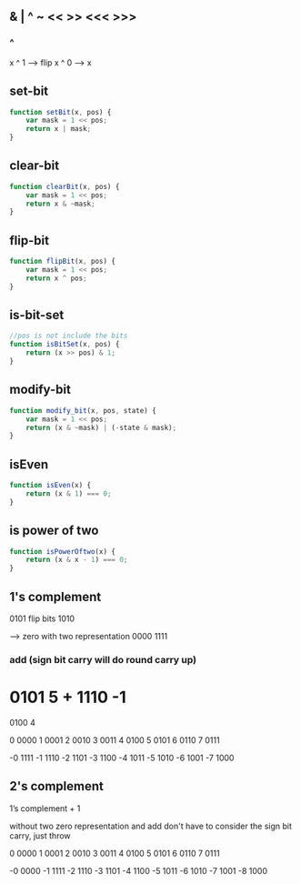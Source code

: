 
## & | ^ ~ << >> <<< >>>

### ^
x ^ 1 --> flip
x ^ 0 --> x

## set-bit
```javascript
function setBit(x, pos) {
    var mask = 1 << pos;
    return x | mask;
}
```

## clear-bit
```javascript
function clearBit(x, pos) {
    var mask = 1 << pos;
    return x & ~mask;
}
```

## flip-bit
```javascript
function flipBit(x, pos) {
    var mask = 1 << pos;
    return x ^ pos;
}
```

## is-bit-set 
```javascript
//pos is not include the bits
function isBitSet(x, pos) {
    return (x >> pos) & 1;
}
```

## modify-bit
```javascript
function modify_bit(x, pos, state) {
    var mask = 1 << pos;
    return (x & ~mask) | (-state & mask);
}
```

## isEven
```javascript
function isEven(x) {
    return (x & 1) === 0;
}
```

## is power of two
```javascript
function isPowerOftwo(x) {
    return (x & x - 1) === 0;
}
```

## 1's complement
0101 flip bits
1010

--> zero with two representation
0000
1111

### add (sign bit carry will do round carry up)
0101 5
+ 
1110 -1
=
0100 4

0 0000
1 0001
2 0010
3 0011
4 0100
5 0101
6 0110
7 0111

-0 1111
-1 1110
-2 1101
-3 1100
-4 1011
-5 1010
-6 1001
-7 1000

## 2's complement
1’s complement + 1

without two zero representation
and add don't have to consider the sign bit carry, just throw

0 0000
1 0001
2 0010
3 0011
4 0100
5 0101
6 0110
7 0111

-0 0000
-1 1111
-2 1110
-3 1101
-4 1100
-5 1011
-6 1010
-7 1001
-8 1000
